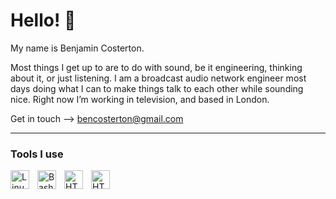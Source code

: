 # Hello! 👋

My name is Benjamin Costerton.

Most things I get up to are to do with sound, be it engineering, thinking about it, or just listening.
I am a broadcast audio network engineer most days doing what I can to make things talk to each other while sounding nice.
Right now I’m working in television, and based in London.

Get in touch --> bencosterton@gmail.com

---

### Tools I use

<img align="left" alt="Linux" width="30px" style="padding-right:10px;" src="https://cdn.jsdelivr.net/gh/devicons/devicon/icons/debian/debian-original.svgg" />
<img align="left" alt="Bash" width="30px" style="padding-right:10px;" src="https://cdn.jsdelivr.net/gh/devicons/devicon/icons/bash/bash-original.svg" />
<img align="left" alt="HTML" width="30px" style="padding-right:10px;" src="https://cdn.jsdelivr.net/gh/devicons/devicon/icons/javascript/javascript-plain.svg" />
<img align="left" alt="HTML" width="30px" style="padding-right:10px;" src="https://cdn.jsdelivr.net/gh/devicons/devicon/icons/html5/html5-plain.svg" />

<br />



